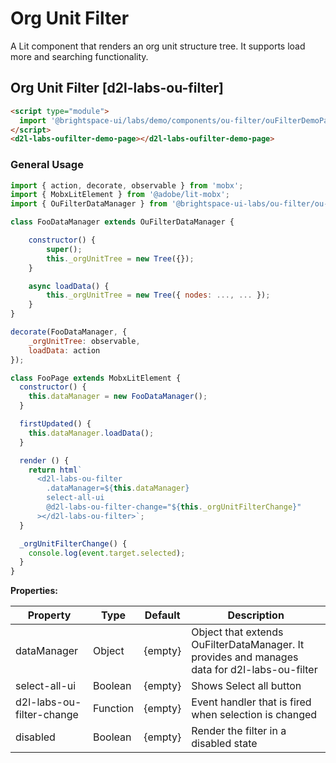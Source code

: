 # Org Unit Filter

A Lit component that renders an org unit structure tree. It supports load more and searching functionality.

## Org Unit Filter [d2l-labs-ou-filter]

<!-- docs: demo align:flex-start autoSize:false size:xlarge -->
```html
<script type="module">
  import '@brightspace-ui/labs/demo/components/ou-filter/ouFilterDemoPage.js';
</script> 
<d2l-labs-oufilter-demo-page></d2l-labs-oufilter-demo-page>
```

### General Usage

```js
import { action, decorate, observable } from 'mobx';
import { MobxLitElement } from '@adobe/lit-mobx';
import { OuFilterDataManager } from '@brightspace-ui-labs/ou-filter/ou-filter.js';

class FooDataManager extends OuFilterDataManager {

	constructor() {
		super();
		this._orgUnitTree = new Tree({});
	}

	async loadData() {
		this._orgUnitTree = new Tree({ nodes: ..., ... });
	}
}

decorate(FooDataManager, {
	_orgUnitTree: observable,
	loadData: action
});

class FooPage extends MobxLitElement {
  constructor() {
    this.dataManager = new FooDataManager();
  }

  firstUpdated() {
    this.dataManager.loadData();
  }

  render () {
    return html`
      <d2l-labs-ou-filter
        .dataManager=${this.dataManager}
        select-all-ui
        @d2l-labs-ou-filter-change="${this._orgUnitFilterChange}"
      ></d2l-labs-ou-filter>`;
  }

  _orgUnitFilterChange() {
    console.log(event.target.selected);
  }
}
```

<!-- docs: start hidden content -->

**Properties:**

| Property | Type | Default | Description |
|----------|------|---------|-------------|
| dataManager | Object | {empty} | Object that extends OuFilterDataManager. It provides and manages data for d2l-labs-ou-filter |
| select-all-ui | Boolean | {empty} | Shows Select all button |
| d2l-labs-ou-filter-change | Function | {empty} | Event handler that is fired when selection is changed |
| disabled | Boolean | {empty} | Render the filter in a disabled state |

<!-- docs: end hidden content -->
